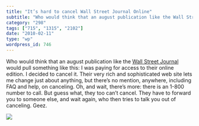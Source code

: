 ```yaml
---
title: "It’s hard to cancel Wall Street Journal Online"
subtitle: "Who would think that an august publication like the Wall Street Journal would ..."
category: "298"
tags: ["715", "1315", "2102"]
date: "2010-02-11"
type: "wp"
wordpress_id: 746
---
```

Who would think that an august publication like the [Wall Street Journal](http://www.wsj.com) would pull something like this: I was paying for access to their online edition. I decided to cancel it. Their very rich and sophisticated web site lets me change just about anything, but there’s no mention, anywhere, including FAQ and help, on canceling. 
Oh, and wait, there’s more: there is an 1-800 number to call. But guess what, they too can’t cancel. They have to forward you to someone else, and wait again, who then tries to talk you out of canceling. Geez.

![](https://i0.wp.com/img.zemanta.com/pixy.gif?w=584)